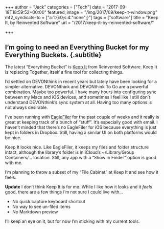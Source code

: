 +++
author = "Jack"
categories = ["Tech"]
date = "2017-09-18T18:59:52+00:00"
featured_image = "/img/2017/09/keep-it-window.png"
mf2_syndicate-to = ["a:1:{i:0;s:4:\"none\";}"]
tags = ["software"]
title = "Keep It, by Reinvented Software"
url = "/2017/keep-it-by-reinvented-software/"

+++
## I&#8217;m going to need an Everything Bucket for my Everything Buckets. {.subtitle}

The latest &#8220;Everything Bucket&#8221; is [Keep It][1] from Reinvented Software. Keep It is replacing Together, itself a fine tool for collecting things.

I&#8217;d settled on DEVONthink in recent years but lately have been looking for a simpler alternative. DEVONthink and DEVONthink To Go are a powerful combination. Maybe too powerful. I have many hours into configuring sync between my Macs and iOS devices, and sometimes I feel like I still don&#8217;t understand DEVONthink&#8217;s sync system at all. Having too many options is not always desirable.

I&#8217;ve been running with [EagleFiler][2] for the past couple of weeks and it really is great at keeping track of a bunch of &#8220;stuff&#8221;. It&#8217;s especially good with email. I haven&#8217;t minded that there&#8217;s no EagleFiler for iOS because everything is just kept in folders in Dropbox. Still, having a similar UI on both platforms would be nice.

Keep It looks nice. Like EagleFiler, it keeps my files and folder structure intact, although the library&#8217;s folder is in iCloud&#8217;s ~/Library/Group Containers/&#8230; location. Still, any app with a &#8220;Show in Finder&#8221; option is good with me.

I&#8217;m planning to throw a subset of my &#8220;File Cabinet&#8221; at Keep It and see how it feels.

**Update** I don&#8217;t think Keep It is for me. While I like how it looks and it _feels_ good, there are a few things I&#8217;m not sure I could live with&#8230;

  * No quick capture keyboard shortcut
  * No way to see un-filed items
  * No Markdown preview

I&#8217;ll keep an eye on it, but for now I&#8217;m sticking with my current tools.

 [1]: http://reinventedsoftware.com/keepit/
 [2]: https://c-command.com/eaglefiler/
